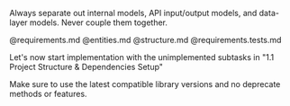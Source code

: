 Always separate out internal models, API input/output models, and data-layer models. Never couple them together.


@requirements.md @entities.md @structure.md @requirements.tests.md  

Let's now start implementation with the unimplemented subtasks in "1.1 Project Structure & Dependencies Setup"

Make sure to use the latest compatible library versions and no deprecate methods or features. 